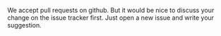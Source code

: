 We accept pull requests on github. But it would be nice
to discuss your change on the issue tracker first.
Just open a new issue and write your suggestion.